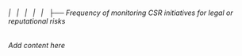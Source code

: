 ###### |   |   |   |   |   ├── Frequency of monitoring CSR initiatives for legal or reputational risks

*Add content here*
